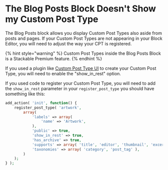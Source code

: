 # The Blog Posts Block Doesn't Show my Custom Post Type

The Blog Posts block allows you display Custom Post Types  also aside from posts and pages. If your Custom Post Types are not appearing in your Block Editor, you will need to adjust the way your CPT is registered.

{% hint style="warning" %}
Custom Post Types inside the Blog Posts Block is a Stackable Premium feature.
{% endhint %}

If you used a plugin like [Custom Post Type UI](https://wordpress.org/plugins/custom-post-type-ui/) to create your Custom Post Type, you will need to enable the "show\_in\_rest" option.

If you used code to register your Custom Post Type, you will need to add the `show_in_rest` parameter in your `register_post_type` you should have something like this:

```php
add_action( 'init', function() {
	register_post_type( 'artwork',
		array(
			'labels' => array(
				'name' => 'Artwork',
			),
			'public' => true,
			'show_in_rest' => true,
			'has_archive' => true,
			'supports' => array( 'title', 'editor', 'thumbnail', 'excerpt', 'author' ),
			'taxonomies' => array( 'category', 'post_tag' ),
		)
	);
} );
```

